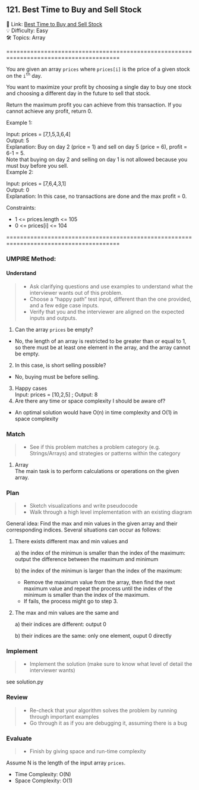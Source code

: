 ## 121. Best Time to Buy and Sell Stock
🔗 Link: [Best Time to Buy and Sell Stock](https://leetcode.com/problems/best-time-to-buy-and-sell-stock/description/)<br>
💡 Difficulty: Easy<br>
🛠️ Topics: Array<br>

=======================================================================================<br>

You are given an array `prices` where `prices[i]` is the price of a given stock on the `i`<sup>`th`</sup> day.<br>

You want to maximize your profit by choosing a single day to buy one stock and choosing a different day in the future to sell that stock.<br>

Return the maximum profit you can achieve from this transaction. If you cannot achieve any profit, return 0.<br>

 

Example 1:<br>

Input: prices = [7,1,5,3,6,4]<br>
Output: 5<br>
Explanation: Buy on day 2 (price = 1) and sell on day 5 (price = 6), profit = 6-1 = 5.<br>
Note that buying on day 2 and selling on day 1 is not allowed because you must buy before you sell.<br>
Example 2:<br>

Input: prices = [7,6,4,3,1]<br>
Output: 0<br>
Explanation: In this case, no transactions are done and the max profit = 0.<br>
 

Constraints:<br>

- 1 <= prices.length <= 105<br>
- 0 <= prices[i] <= 104<br>

=======================================================================================<br>
### UMPIRE Method:
#### Understand

> - Ask clarifying questions and use examples to understand what the interviewer wants out of this problem.
> - Choose a “happy path” test input, different than the one provided, and a few edge case inputs. 
> - Verify that you and the interviewer are aligned on the expected inputs and outputs.
1. Can the array `prices` be empty?
- No, the length of an array is restricted to be greater than or equal to 1, so there must be at least one element in the array, and the array cannot be empty.
2. In this case, is short selling possible?
- No, buying must be before selling.
3. Happy cases<br>  Input: prices = [10,2,5] ; Output: 8<br>
4. Are there any time or space complexity I should be aware of?
- An optimal solution would have O(n) in time complexity and O(1) in space complexity

### Match
> - See if this problem matches a problem category (e.g. Strings/Arrays) and strategies or patterns within the category

1. Array<br>
The main task is to perform calculations or operations on the given array.

### Plan
> - Sketch visualizations and write pseudocode
> - Walk through a high level implementation with an existing diagram

General idea: Find the max and min values in the given array and their corresponding indices. Several situations can occur as follows:<br>

1) There exists different max and min values and<br>

    a) the index of the minimun is smaller than the index of the maximum: output the difference between the maximum and minimum<br>
    
    b) the index of the minimun is larger than the index of the maximum:<br>
   
    - Remove the maximum value from the array, then find the next maximum value and repeat the process until the index of the minimum is smaller than the index of the maximum.<br>
    - If fails, the process might go to step 3.<br>
    
3) The max and min values are the same and<br>

    a) their indices are different: output 0<br>
    
    b) their indices are the same: only one element, ouput 0 directly<br>

### Implement
> - Implement the solution (make sure to know what level of detail the interviewer wants)

see solution.py

### Review
> - Re-check that your algorithm solves the problem by running through important examples
> - Go through it as if you are debugging it, assuming there is a bug
### Evaluate
> - Finish by giving space and run-time complexity

Assume N is the length of the input array `prices`.


- Time Complexity: O(N)
- Space Complexity: O(1)
